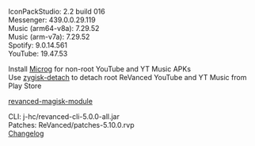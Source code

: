 IconPackStudio: 2.2 build 016  
Messenger: 439.0.0.29.119  
Music (arm64-v8a): 7.29.52  
Music (arm-v7a): 7.29.52  
Spotify: 9.0.14.561  
YouTube: 19.47.53  

Install [Microg](https://github.com/ReVanced/GmsCore/releases) for non-root YouTube and YT Music APKs  
Use [zygisk-detach](https://github.com/j-hc/zygisk-detach) to detach root ReVanced YouTube and YT Music from Play Store  

[revanced-magisk-module](https://github.com/j-hc/revanced-magisk-module)
  
CLI: j-hc/revanced-cli-5.0.0-all.jar  
Patches: ReVanced/patches-5.10.0.rvp  
[Changelog](https://github.com/ReVanced/revanced-patches/releases/tag/v5.10.0)  
